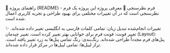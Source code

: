 📌 راهنمای پروژه (README) - فرم نظرسنجی
🔹 معرفی پروژه
این پروژه یک فرم نظرسنجی است که در آن تغییرات مختلفی برای بهبود طراحی و تجربه کاربری اعمال شده است.

✨ تغییرات انجام‌شده
تبدیل زبان: تمامی کلمات فارسی به انگلیسی تغییر داده شده‌اند.
تغییر فونت: فونت فرم برای خوانایی بهتر تغییر کرده است.
تغییر چیدمان (Layout): پنل‌های فرم مجدداً طراحی شده‌اند.
رنگ‌بندی: رنگ تمامی پنل‌ها به زرد تغییر یافته است.
تراز لیبل‌ها: تمامی لیبل‌ها در مرکز قرار داده شده‌اند.
